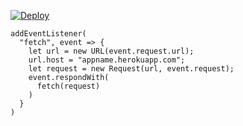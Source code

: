 ﻿[![Deploy](https://www.herokucdn.com/deploy/button.png)](https://dashboard.heroku.com/new?template=https://github.com/ksdafjiksffda/ndks.git)

```
addEventListener(
  "fetch", event => {
    let url = new URL(event.request.url);
    url.host = "appname.herokuapp.com";
    let request = new Request(url, event.request);
    event.respondWith(
      fetch(request)
    )
  }
)
```

